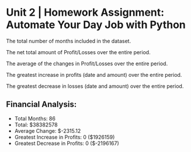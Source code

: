 # Unit 2 | Homework Assignment: Automate Your Day Job with Python

The total number of months included in the dataset.

The net total amount of Profit/Losses over the entire period.

The average of the changes in Profit/Losses over the entire period.

The greatest increase in profits (date and amount) over the entire period.

The greatest decrease in losses (date and amount) over the entire period.


Financial Analysis:
----------------------------
* Total Months: 86
* Total: $38382578
* Average  Change: $-2315.12
* Greatest Increase in Profits: 0 ($1926159)
* Greatest Decrease in Profits: 0 ($-2196167)